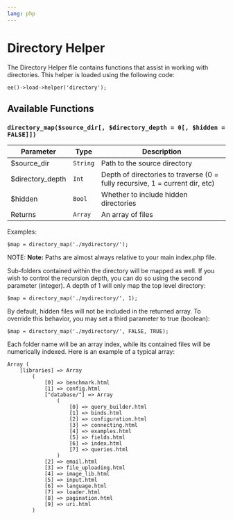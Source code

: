 ```yaml
---
lang: php
---
```


<!--
    This source file is part of the open source project
    ExpressionEngine User Guide (https://github.com/ExpressionEngine/ExpressionEngine-User-Guide)

    @link      https://expressionengine.com/
    @copyright Copyright (c) 2003-2019, EllisLab Corp. (https://ellislab.com)
    @license   https://expressionengine.com/license Licensed under Apache License, Version 2.0
-->

# Directory Helper

The Directory Helper file contains functions that assist in working with directories. This helper is loaded using the following code:

    ee()->load->helper('directory');

## Available Functions

### `directory_map($source_dir[, $directory_depth = 0[, $hidden = FALSE]])`

| Parameter         | Type     | Description                                                                  |
| ----------------- | -------- | ---------------------------------------------------------------------------- |
| \$source_dir      | `String` | Path to the source directory                                                 |
| \$directory_depth | `Int`    | Depth of directories to traverse (0 = fully recursive, 1 = current dir, etc) |
| \$hidden          | `Bool`   | Whether to include hidden directories                                        |
| Returns           | `Array`  | An array of files                                                            |

Examples:

    $map = directory_map('./mydirectory/');

NOTE: **Note:** Paths are almost always relative to your main index.php file.

Sub-folders contained within the directory will be mapped as well. If you wish to control the recursion depth, you can do so using the second parameter (integer). A depth of 1 will only map the top level directory:

    $map = directory_map('./mydirectory/', 1);

By default, hidden files will not be included in the returned array. To override this behavior, you may set a third parameter to true (boolean):

    $map = directory_map('./mydirectory/', FALSE, TRUE);

Each folder name will be an array index, while its contained files will be numerically indexed. Here is an example of a typical array:

    Array (
        [libraries] => Array
            (
                [0] => benchmark.html
                [1] => config.html
                ["database/"] => Array
                    (
                        [0] => query_builder.html
                        [1] => binds.html
                        [2] => configuration.html
                        [3] => connecting.html
                        [4] => examples.html
                        [5] => fields.html
                        [6] => index.html
                        [7] => queries.html
                    )
                [2] => email.html
                [3] => file_uploading.html
                [4] => image_lib.html
                [5] => input.html
                [6] => language.html
                [7] => loader.html
                [8] => pagination.html
                [9] => uri.html
            )
